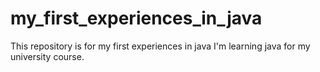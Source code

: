 # my_first_experiences_in_java
This repository is for my first experiences in java
I'm learning java for my university course.